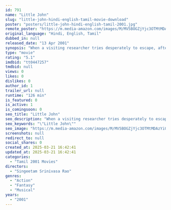 ```yaml
---
id: 791
name: "Little John"
slug: "little-john-hindi-english-tamil-movie-download"
poster: "posters/little-john-hindi-english-tamil-2001.jpg"
remote_poster: "https://m.media-amazon.com/images/M/MV5BOGZjYjc3OTMtMDAzYi00NjliLWIyMjAtNjhmMGI1NDFhZDg0XkEyXkFqcGdeQXVyMTY1MzAyNjU4._V1_SX300.jpg"
original_language: "Hindi, English, Tamil"
dubbed_in: null
released_date: "13 Apr 2001"
synopsis: "When a visiting researcher tries desperately to escape, after mistakenly captured by police for an alleged theft in a temple, bizarre things start happening."
type: "movie"
rating: "5.1"
imdbid: "tt0447257"
tmdbid: null
views: 0
likes: 0
dislikes: 0
author_id: 1
trailer_url: null
runtime: "126 min"
is_featured: 0
is_active: 1
is_comingsoon: 0
seo_title: "Little John"
seo_description: "When a visiting researcher tries desperately to escape, after mistakenly captured by police for an alleged theft in a temple, bizarre things start happening."
seo_keywords: "\"Little John\""
seo_image: "https://m.media-amazon.com/images/M/MV5BOGZjYjc3OTMtMDAzYi00NjliLWIyMjAtNjhmMGI1NDFhZDg0XkEyXkFqcGdeQXVyMTY1MzAyNjU4._V1_SX300.jpg"
screenshots: null
redirect_to: null
social_shares: 0
created_at: 2025-03-21 16:42:41
updated_at: 2025-03-21 16:42:41
categories:
  - "Tamil 2001 Movies"
directors:
  - "Singeetam Srinivasa Rao"
genres:
  - "Action"
  - "Fantasy"
  - "Musical"
years:
  - "2001"
---
```

